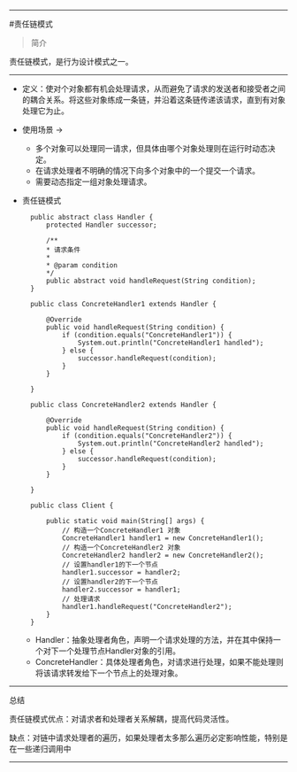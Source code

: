 ****
#责任链模式
>简介

责任链模式，是行为设计模式之一。
****

* 定义：使对个对象都有机会处理请求，从而避免了请求的发送者和接受者之间的耦合关系。将这些对象练成一条链，并沿着这条链传递该请求，直到有对象处理它为止。
* 使用场景 ->
	* 多个对象可以处理同一请求，但具体由哪个对象处理则在运行时动态决定。
	* 在请求处理者不明确的情况下向多个对象中的一个提交一个请求。
	* 需要动态指定一组对象处理请求。
	
* 责任链模式

		public abstract class Handler {
			protected Handler successor;

			/**
		 	* 请求条件
	 	 	* 
	 	 	* @param condition
	 	 	*/
			public abstract void handleRequest(String condition);
		}
    	
    	public class ConcreteHandler1 extends Handler {

			@Override
			public void handleRequest(String condition) {
				if (condition.equals("ConcreteHandler1")) {
					System.out.println("ConcreteHandler1 handled");
				} else {
					successor.handleRequest(condition);
				}
			}

		}
		
		public class ConcreteHandler2 extends Handler {

			@Override
			public void handleRequest(String condition) {
				if (condition.equals("ConcreteHandler2")) {
					System.out.println("ConcreteHandler2 handled");
				} else {
					successor.handleRequest(condition);
				}
			}

		}
		
		public class Client {

			public static void main(String[] args) {
				// 构造一个ConcreteHandler1 对象
				ConcreteHandler1 handler1 = new ConcreteHandler1();
				// 构造一个ConcreteHandler2 对象
				ConcreteHandler2 handler2 = new ConcreteHandler2();
				// 设置handler1的下一个节点
				handler1.successor = handler2;
				// 设置handler2的下一个节点
				handler2.successor = handler1;
				// 处理请求
				handler1.handleRequest("ConcreteHandler2");
			}
		}
    	
    	
    * Handler：抽象处理者角色，声明一个请求处理的方法，并在其中保持一个对下一个处理节点Handler对象的引用。
    * ConcreteHandler：具体处理者角色，对请求进行处理，如果不能处理则将该请求转发给下一个节点上的处理对象。


****
总结

责任链模式优点：对请求者和处理者关系解耦，提高代码灵活性。

缺点：对链中请求处理者的遍历，如果处理者太多那么遍历必定影响性能，特别是在一些递归调用中
****




